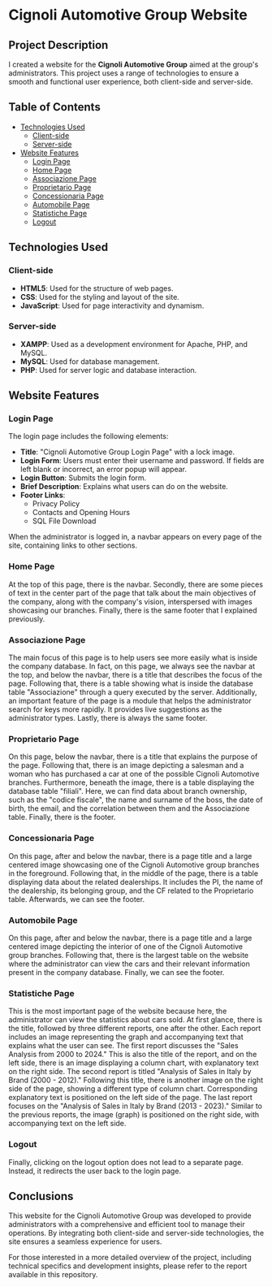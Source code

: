 # Cignoli Automotive Group Website

## Project Description

I created a website for the **Cignoli Automotive Group** aimed at the group's administrators. This project uses a range of technologies to ensure a smooth and functional user experience, both client-side and server-side.

## Table of Contents

- [Technologies Used](#technologies-used)
  - [Client-side](#client-side)
  - [Server-side](#server-side)
- [Website Features](#website-features)
  - [Login Page](#login-page)
  - [Home Page](#home-page)
  - [Associazione Page](#associazione-page)
  - [Proprietario Page](#proprietario-page)
  - [Concessionaria Page](#concessionaria-page)
  - [Automobile Page](#automobile-page)
  - [Statistiche Page](#statistiche-page)
  - [Logout](#logout)

## Technologies Used

### Client-side
- **HTML5**: Used for the structure of web pages.
- **CSS**: Used for the styling and layout of the site.
- **JavaScript**: Used for page interactivity and dynamism.

### Server-side
- **XAMPP**: Used as a development environment for Apache, PHP, and MySQL.
- **MySQL**: Used for database management.
- **PHP**: Used for server logic and database interaction.

## Website Features

### Login Page
The login page includes the following elements:
- **Title**: "Cignoli Automotive Group Login Page" with a lock image.
- **Login Form**: Users must enter their username and password. If fields are left blank or incorrect, an error popup will appear.
- **Login Button**: Submits the login form.
- **Brief Description**: Explains what users can do on the website.
- **Footer Links**:
  - Privacy Policy
  - Contacts and Opening Hours
  - SQL File Download

When the administrator is logged in, a navbar appears on every page of the site, containing links to other sections.

### Home Page
At the top of this page, there is the navbar. Secondly, there are some pieces of text in the center part of the page that talk about the main objectives of the company, along with the company's vision, interspersed with images showcasing our branches. Finally, there is the same footer that I explained previously.

### Associazione Page
The main focus of this page is to help users see more easily what is inside the company database. In fact, on this page, we always see the navbar at the top, and below the navbar, there is a title that describes the focus of the page. Following that, there is a table showing what is inside the database table "Associazione" through a query executed by the server. Additionally, an important feature of the page is a module that helps the administrator search for keys more rapidly. It provides live suggestions as the administrator types. Lastly, there is always the same footer.

### Proprietario Page
On this page, below the navbar, there is a title that explains the purpose of the page. Following that, there is an image depicting a salesman and a woman who has purchased a car at one of the possible Cignoli Automotive branches. Furthermore, beneath the image, there is a table displaying the database table "filiali". Here, we can find data about branch ownership, such as the "codice fiscale", the name and surname of the boss, the date of birth, the email, and the correlation between them and the Associazione table. Finally, there is the footer.

### Concessionaria Page
On this page, after and below the navbar, there is a page title and a large centered image showcasing one of the Cignoli Automotive group branches in the foreground. Following that, in the middle of the page, there is a table displaying data about the related dealerships. It includes the PI, the name of the dealership, its belonging group, and the CF related to the Proprietario table. Afterwards, we can see the footer.

### Automobile Page
On this page, after and below the navbar, there is a page title and a large centered image depicting the interior of one of the Cignoli Automotive group branches. Following that, there is the largest table on the website where the administrator can view the cars and their relevant information present in the company database. Finally, we can see the footer.

### Statistiche Page
This is the most important page of the website because here, the administrator can view the statistics about cars sold. At first glance, there is the title, followed by three different reports, one after the other. Each report includes an image representing the graph and accompanying text that explains what the user can see. The first report discusses the "Sales Analysis from 2000 to 2024." This is also the title of the report, and on the left side, there is an image displaying a column chart, with explanatory text on the right side. The second report is titled "Analysis of Sales in Italy by Brand (2000 - 2012)." Following this title, there is another image on the right side of the page, showing a different type of column chart. Corresponding explanatory text is positioned on the left side of the page. The last report focuses on the "Analysis of Sales in Italy by Brand (2013 - 2023)." Similar to the previous reports, the image (graph) is positioned on the right side, with accompanying text on the left side.

### Logout
Finally, clicking on the logout option does not lead to a separate page. Instead, it redirects the user back to the login page.

## Conclusions

This website for the Cignoli Automotive Group was developed to provide administrators with a comprehensive and efficient tool to manage their operations. By integrating both client-side and server-side technologies, the site ensures a seamless experience for users. 

For those interested in a more detailed overview of the project, including technical specifics and development insights, please refer to the report available in this repository.
